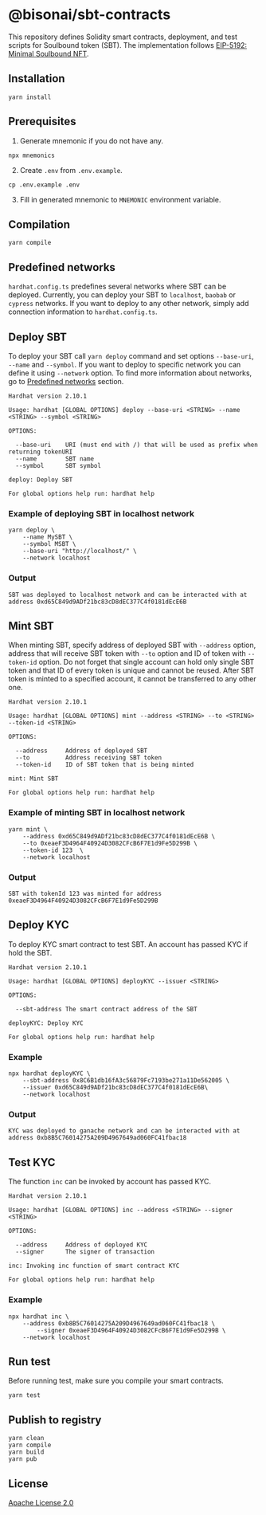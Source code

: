 # @bisonai/sbt-contracts

This repository defines Solidity smart contracts, deployment, and test scripts for Soulbound token (SBT). The implementation follows [EIP-5192: Minimal Soulbound NFT](https://eips.ethereum.org/EIPS/eip-5192).

## Installation

```
yarn install
```

## Prerequisites

1. Generate mnemonic if you do not have any.

```
npx mnemonics
```

2. Create `.env` from `.env.example`.

```
cp .env.example .env
```

3. Fill in generated mnemonic to `MNEMONIC` environment variable.

## Compilation

```
yarn compile
```

## Predefined networks

`hardhat.config.ts` predefines several networks where SBT can be deployed.
Currently, you can deploy your SBT to `localhost`, `baobab` or `cypress` networks.
If you want to deploy to any other network, simply add connection information to `hardhat.config.ts`.



## Deploy SBT

To deploy your SBT call `yarn deploy` command and set options `--base-uri`, `--name` and `--symbol`.
If you want to deploy to specific network you can define it using `--network` option.
To find more information about networks, go to [Predefined networks](#predefined-networks) section.

```
Hardhat version 2.10.1

Usage: hardhat [GLOBAL OPTIONS] deploy --base-uri <STRING> --name <STRING> --symbol <STRING>

OPTIONS:

  --base-uri    URI (must end with /) that will be used as prefix when returning tokenURI
  --name        SBT name
  --symbol      SBT symbol

deploy: Deploy SBT

For global options help run: hardhat help
```

### Example of deploying SBT in localhost network

```
yarn deploy \
    --name MySBT \
    --symbol MSBT \
    --base-uri "http://localhost/" \
    --network localhost
```

### Output

```
SBT was deployed to localhost network and can be interacted with at address 0xd65C849d9ADf21bc83cD8dEC377C4f0181dEcE6B
```

## Mint SBT

When minting SBT, specify address of deployed SBT with `--address` option, address that will receive SBT token with `--to` option and ID of token with `--token-id` option.
Do not forget that single account can hold only single SBT token and that ID of every token is unique and cannot be reused.
After SBT token is minted to a specified account, it cannot be transferred to any other one.

```
Hardhat version 2.10.1

Usage: hardhat [GLOBAL OPTIONS] mint --address <STRING> --to <STRING> --token-id <STRING>

OPTIONS:

  --address     Address of deployed SBT
  --to          Address receiving SBT token
  --token-id    ID of SBT token that is being minted

mint: Mint SBT

For global options help run: hardhat help
```

### Example of minting SBT in localhost network

```
yarn mint \
    --address 0xd65C849d9ADf21bc83cD8dEC377C4f0181dEcE6B \
    --to 0xeaeF3D4964F40924D3082CFcB6F7E1d9Fe5D299B \
    --token-id 123  \
    --network localhost
```

### Output

```
SBT with tokenId 123 was minted for address 0xeaeF3D4964F40924D3082CFcB6F7E1d9Fe5D299B
```

## Deploy KYC

To deploy KYC smart contract to test SBT. An account has passed KYC if hold the SBT.

```
Hardhat version 2.10.1

Usage: hardhat [GLOBAL OPTIONS] deployKYC --issuer <STRING>

OPTIONS:

  --sbt-address The smart contract address of the SBT 

deployKYC: Deploy KYC

For global options help run: hardhat help
```

### Example

```
npx hardhat deployKYC \
    --sbt-address 0x8C6B1db16fA3c56879Fc7193be271a11De562005 \
    --issuer 0xd65C849d9ADf21bc83cD8dEC377C4f0181dEcE6B\
    --network localhost
```

### Output

```
KYC was deployed to ganache network and can be interacted with at address 0xb8B5C76014275A209D4967649ad060FC41fbac18
```

## Test KYC

The function `inc` can be invoked by account has passed KYC.

```
Hardhat version 2.10.1

Usage: hardhat [GLOBAL OPTIONS] inc --address <STRING> --signer <STRING>

OPTIONS:

  --address     Address of deployed KYC 
  --signer      The signer of transaction 

inc: Invoking inc function of smart contract KYC

For global options help run: hardhat help
```

### Example

```
npx hardhat inc \
    --address 0xb8B5C76014275A209D4967649ad060FC41fbac18 \
		--signer 0xeaeF3D4964F40924D3082CFcB6F7E1d9Fe5D299B \
    --network localhost
```

## Run test

Before running test, make sure you compile your smart contracts.

```
yarn test
```

## Publish to registry

```
yarn clean
yarn compile
yarn build
yarn pub
```

## License

[Apache License 2.0](LICENSE)
